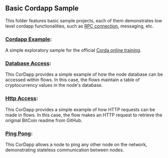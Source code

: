## Basic Cordapp Sample

This folder features basic sample projects, each of them demonstrates low level cordapp functionalities, such as [RPC connection](https://docs.corda.net/docs/corda-os/api-rpc.html#api-rpc-operations), messaging, etc.

### [Cordapp Example](./koala-blockwallet-corda):
A simple exploratory sample for the official [Corda online training](https://training.corda.net).

### [Database Access](./flow-database-access):
This CorDapp provides a simple example of how the node database can be accessed within flows. In this case, the flows maintain a table of cryptocurrency values in the node's database.

### [Http Access](./flow-http-access):
This CorDapp provides a simple example of how HTTP requests can be made in flows. In this case, the flow makes an HTTP request to retrieve the original BitCoin readme from GitHub.

### [Ping Pong](./ping-pong):
This CorDapp allows a node to ping any other node on the network, demonstrating stateless communication between nodes.


